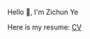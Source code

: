 Hello 👋, I'm Zichun Ye

Here is my resume: [CV](https://github.com/AlchemistYe/AlchemistYe/blob/main/Resume_en.pdf)
